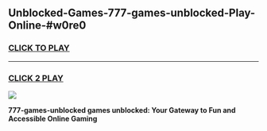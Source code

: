 
## Unblocked-Games-777-games-unblocked-Play-Online-#w0re0
<h3>
<a href="https://premium.freeplayer.one?title=777-games-unblocked&ref=27F">CLICK TO PLAY</a></h3>
<hr>

<h3>
<a href="https://premium.freeplayer.one?title=777-games-unblocked&ref=27F">CLICK 2 PLAY</a>
  
</h3>

<a href="https://premium.freeplayer.one?title=777-games-unblocked&ref=27F"><img src="https://clearcache.store/games.png"></a>


**777-games-unblocked games unblocked: Your Gateway to Fun and Accessible Online Gaming**
